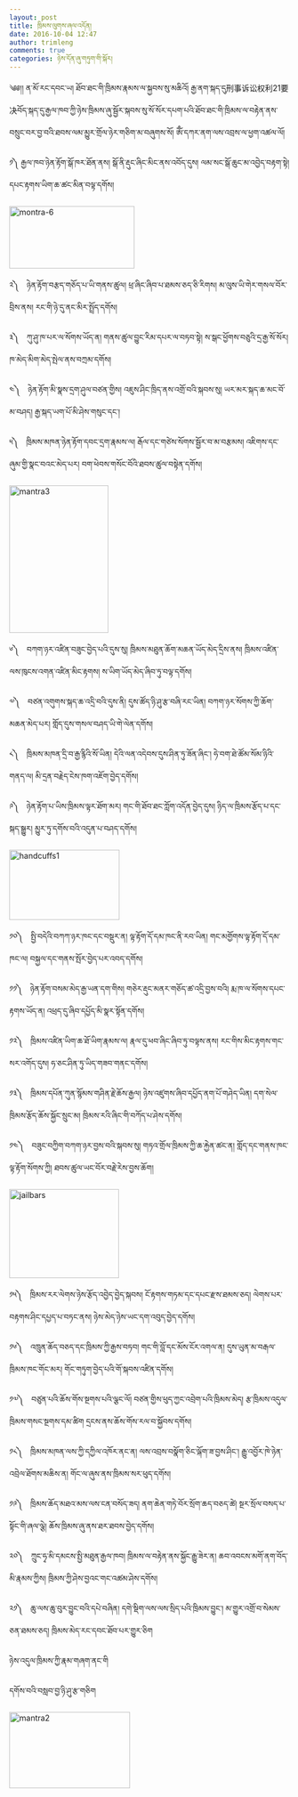 ```yaml
---
layout: post
title: ཁྲིམས་ལུགས་ཞལ་འདོན།
date: 2016-10-04 12:47
author: trimleng
comments: true
categories: ཉེས་དོན་ཞུ་གཏུག་གི་སྐོར།
---
```

༄༅།། ན་མོ་རང་དབང་ཡ། ཐོབ་ཐང་གི་ཁྲིམས་རྣམས་ལ་སྐྱབས་སུ་མཆིའོ། རྒྱ་ནག་སྐད་དུ刑事诉讼权利21要决བོད་སྐད་དུ་རྒྱལ་ཁབ་ཀྱི་ཉེས་ཁྲིམས་ཞུ་སྦྱོར་སྐབས་སུ་སོ་སོར་དཔག་པའི་ཐོབ་ཐང་གི་ཁྲིམས་ལ་བརྟེན་ནས་བསྲུང་བར་བྱ་བའི་ཐབས་ལམ་མྱུར་གྲོལ་ཉེར་གཅིག་མ་བཞུགས་སོ།
ཨོྃ་དཀར་ནག་ལས་འབྲས་ལ་ཕྱག་འཚལ་ལོ།
<p style="text-align: left">༡༽ རྒྱལ་ཁབ་ཉེན་རྟོག་སྒོ་ཁར་ཐོན་ནས།
སྒོ་ནི་རྡུང་ཞིང་མིང་ནས་འབོད་དུས།
ལམ་སང་སྒོ་ཆུང་མ་འབྱེད་བརྟག་སྟེ།
དཔང་རྟགས་ཡིག་ཆ་ཚང་མིན་བལྟ་དགོས།</p>
<p style="text-align: left"><img class="alignnone wp-image-659" src="http://trimleng.org/wp-content/uploads/2016/10/montra-6-300x149.jpeg" alt="montra-6" width="225" height="112" /></p>
<p style="text-align: left">༢༽　ཉེན་རྟོག་བརྩད་གཅོད་པ་ཡི་གནས་ཚུལ།
ཕྲ་ཞིང་ཞིབ་པ་ཐམས་ཅད་ཅི་རིགས།
མ་ལུས་ཡི་གེར་གསལ་བོར་བྲིས་ནས།
རང་གི་ཉེ་དུ་ནང་མིར་སྤྲོད་དགོས།</p>
<p style="text-align: left">༣༽　ཀུ་ཤུ་ཁ་པར་ལ་སོགས་ཡོད་ན།
གནས་ཚུལ་བྱུང་རིམ་དཔར་ལ་བཏབ་སྟེ།
ས་སྒང་ཕྱོགས་བཅུའི་དྲ་རྒྱ་སོ་སོར།
ཁ་མེད་མིག་མེད་སྤེལ་ནས་བཀྲམ་དགོས།</p>
<p style="text-align: left"><!--more-->༤༽　ཉེན་རྟོག་མི་སྣས་དྲག་ཤུལ་བཙན་གྱིས།
འཇུས་ཤིང་ཁྲིད་ནས་འགྲོ་བའི་སྐབས་སུ།
ཡར་མར་སྐད་ཆ་མང་བོ་མ་བཤད།
རྒྱ་སྐད་ཡག་པོ་མི་ཤེས་གསུང་དང་།</p>
<p style="text-align: left">༥༽　ཁྲིམས་མཁན་ཉེན་རྟོག་དབང་དྲག་རྣམས་ལ།
རྒོལ་དང་གཙེས་སོགས་སྦྱོར་བ་མ་བརྩམས།
འཇིགས་དང་ཞུམ་གྱི་སྣང་བའང་མེད་པར།
བག་ཕེབས་གསོང་བོའི་ཐབས་ཚུལ་བསྟེན་དགོས།</p>
<p style="text-align: left"><img class="alignnone wp-image-658" src="" alt="mantra3" width="178" height="265" /></p>
<p style="text-align: left">༦༽　བཀག་ཉར་འཛིན་བཟུང་བྱེད་པའི་དུས་སུ།
ཁྲིམས་མཐུན་ཆོག་མཆན་ཡོད་མེད་དྲིས་ནས།
ཁྲིམས་འཛིན་ལས་ཁུངས་འགན་འཛིན་མིང་རྟགས།
ས་ཡིག་ཡོད་མེད་ཞིབ་ཏུ་བལྟ་དགོས།</p>
<p style="text-align: left">༧༽　བཙན་འགུགས་སྐད་ཆ་འདྲི་བའི་དུས་ནི།
དུས་ཚོད་ཉི་ཤུ་རྩ་བཞི་རང་ཡིན།
བཀག་ཉར་སོགས་ཀྱི་ཆོག་མཆན་མེད་པར།
གློད་དུས་གསལ་བཤད་ཡི་གེ་ལེན་དགོས།</p>
<p style="text-align: left">༨༽　ཁྲིམས་མཁན་དྲི་བ་རྒྱ་རྙིའི་སོ་ཡིན།
དེའི་ལན་འདེབས་དུས་ཤིན་ཏུ་ཟོན་ཞིང་།
ཧེ་བག་ཐེ་ཚོམ་སོམ་ཉིའི་གནད་ལ།
མི་དྲན་བརྗེད་ངེས་ཁག་འཇོག་བྱེད་དགོས།</p>
<p style="text-align: left">༩༽　ཉེན་རྟོག་པ་ཡིས་ཁྲིམས་ལྟར་ཐོག་མར།
གང་གི་ཐོབ་ཐང་ཀློག་འདོན་བྱེད་དུས།
ཉིད་ལ་ཁྲིམས་རྩོད་པ་དང་སྐད་སྒྱུར།
མྱུར་ཏུ་དགོས་བའི་འདུན་པ་བཤད་དགོས།</p>
<p style="text-align: left"><img class="alignnone wp-image-661" src="" alt="handcuffs1" width="198" height="126" /></p>
<p style="text-align: left">༡༠༽　སྤྱི་བདེའི་བཀཀ་ཉར་ཁང་དང་བསྡུར་ན།
ལྟ་རྟོག་དོ་དམ་ཁང་ནི་རབ་ཡིན།
གང་མགྱོགས་ལྟ་རྟོག་དོ་དམ་ཁང་ལ།
བསྐྱལ་དང་གནས་སྤོར་བྱེད་པར་འབད་དགོས།</p>
<p style="text-align: left">༡༡༽　ཉེན་རྟོག་བསམ་མེད་རྒྱ་ཡན་དག་གིས།
གཅེར་རྡུང་མནར་གཅོད་ཚ་འདྲི་བྱས་བའི།
རྨ་ཁ་ལ་སོགས་དཔང་རྟགས་ཡོད་ན།
འཕྲད་དུ་ཞིབ་དཔྱོད་མི་སྣར་སྟོན་དགོས།</p>
<p style="text-align: left">༡༢༽　ཁྲིམས་འཛིན་ཡིག་ཆ་ཐོ་ཡིག་རྣམས་ལ།
རྣལ་དུ་ཕབ་ཞིང་ཞིབ་ཏུ་བལྟས་ནས།
རང་གིས་མིང་རྟགས་གང་སར་འགོད་དུས།
ཧ་ཅང་ཤིན་ཏུ་ཡིད་གཟབ་གནང་དགོས།</p>
<p style="text-align: left">༡༣༽　ཁྲིམས་དཔོན་ཀུན་སྙོམས་གཤིན་རྗེ་ཆོས་རྒྱལ།
ཉེས་འཛུགས་ཞིབ་དཔྱོད་ནག་པོ་གཤེད་ཡིན།
དག་སེལ་ཁྲིམས་རྩོད་ཆོས་སྐྱོང་སྲུང་མ།
ཁྲིམས་རའི་ཞིང་གི་བཀོད་པ་ཤེས་དགོས།</p>
<p style="text-align: left">༡༤༽　བཟུང་བཀྱིག་བཀག་ཉར་བྱས་བའི་སྐབས་སུ།
གཏའ་གྲོལ་ཁྲིམས་ཀྱི་ཆ་རྐྱེན་ཚང་ན།
གློད་དང་གནས་ཁང་ལྟ་རྟོག་སོགས་ཀྱི།
ཐབས་ཚུལ་ཡང་བོར་བརྗེ་རེས་བྱས་ཆོག།</p>
<p style="text-align: left"><img class="alignnone wp-image-660" src="" alt="jailbars" width="197" height="160" /></p>
<p style="text-align: left">༡༥༽　ཁྲིམས་རར་ལེགས་ཉེས་རྩོད་འབྱེད་བྱེད་སྐབས།
ངོ་རྟགས་གཏམ་དང་དཔང་རྫས་ཐམས་ཅད།
ལེགས་པར་བརྟགས་ཤིང་དཔྱད་པ་བཏང་ནས།
ཉེས་མེད་ཉེས་ཡང་དག་འབུད་བྱེད་དགོས།</p>
<p style="text-align: left">༡༦༽　འཁྲུན་ཆོད་བཅད་དང་ཁྲིམས་ཀྱི་རྒྱས་བཏབ།
གང་གི་བློ་དང་མོས་ངོར་འགལ་ན།
དུས་ཡུན་མ་བརྒལ་ཁྲིམས་ཁང་གོང་མར།
གོང་གཏུག་བྱེད་པའི་གོ་སྐབས་འཛིན་དགོས།</p>
<p style="text-align: left">༡༧༽　བཙུན་པའི་ཆོས་གོས་སྔགས་པའི་ལྕང་ལོ།
བཙན་གྱིས་ཕུད་ཀྱང་འབྲེག་པའི་ཁྲིམས་མེད།
རྩ་ཁྲིམས་འདུལ་ཁྲིམས་གསང་སྔགས་དམ་ཚིག
དྲངས་ནས་ཆོས་གོས་རལ་བ་སྐྱོབས་དགོས།</p>
<p style="text-align: left">༡༨༽　ཁྲིམས་མཁན་ལས་ཀྱི་དཀྱིལ་འཁོར་ནང་ན།
ལས་འབྲས་བསྣོག་ཅིང་ལྐོག་ཟ་བྱས་ཤིང་།
རྒྱུ་འབྱོར་ཁེ་ཉེན་འབྲེལ་ཐོགས་མཆིས་ན།
གོང་ལ་ཞུས་ནས་ཁྲིམས་སར་ཕུད་དགོས།</p>
<p style="text-align: left">༡༩༽　ཁྲིམས་ཆོད་མཐའ་མས་ལས་ངན་བསོད་ཟད།
ནག་ཆེན་གཏེ་བོར་སྲོག་ཆད་བཅད་ཚེ།
སྔར་སྲོལ་བསད་པ་སྟོང་གི་ཞལ་ལྕེ།
ཆོས་ཁྲིམས་ཞུ་ནས་ཐར་ཐབས་བྱེད་དགོས།</p>
<p style="text-align: left">༢༠༽　ཀྲུང་ཧྭ་མི་དམངས་སྤྱི་མཐུན་རྒྱལ་ཁབ།
ཁྲིམས་ལ་བརྟེན་ནས་སྐྱོང་རྒྱུ་ཟེར་ན།
ཆབ་འབངས་མགོ་ནག་བོད་མི་རྣམས་ཀྱིས།
ཁྲིམས་ཀྱི་ཤེས་བྱའང་གང་འཚམ་ཤེས་དགོས།</p>
<p style="text-align: left">༢༡༽　ཆུ་ལས་ཆུ་བུར་བྱུང་བའི་དཔེ་བཞིན།
དགེ་སྡིག་ལས་ལས་སྲིད་པའི་ཁྲིམས་བྱུང་།
མ་གྱུར་འགྲོ་བ་སེམས་ཅན་ཐམས་ཅད།
ཁྲིམས་མེད་རང་དབང་ཐོབ་པར་གྱུར་ཅིག</p>
<p style="text-align: left">ཉེས་འདུལ་ཁྲིམས་ཀྱི་རྣམ་གཞག་ནང་གི</p>
<p style="text-align: left">དགོས་བའི་བསླབ་བྱ་ཉི་ཤུ་རྩ་གཅིག</p>
<p style="text-align: left"><img class="alignnone wp-image-656" src="" alt="mantra2" width="217" height="137" /></p>
